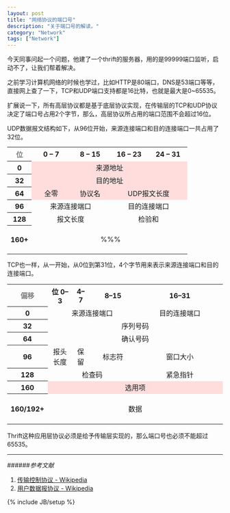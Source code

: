 ```yaml
---
layout: post
title: "网络协议的端口号"
description: "关于端口号的解读。"
category: "Network"
tags: ["Network"]
---
```

 
今天同事问起一个问题，他建了一个thrift的服务器，用的是99999端口监听，启动不了，让我们帮着解决。

之前学习计算机网络的时候也学过，比如HTTP是80端口，DNS是53端口等等，直接网上查了一下，TCP和UDP端口支持都是16比特，也就是最大是0~65535。

扩展说一下，所有高层协议都是基于底层协议实现，在传输层的TCP和UDP协议决定了端口号占用2个字节，那么，高层协议所占用的端口范围不会超过16位。

UDP数据报文结构如下，从96位开始，来源连接端口和目的连接端口一共占用了32位。

<table class="wikitable" style="margin: 0 auto; text-align: center;">
<tbody><tr style="text-align:center;">
<th><span style="color: grey;">位</span></th>
<th colspan="8" style="width:75px;">0 – 7</th>
<th colspan="8" style="width:75px;">8 – 15</th>
<th colspan="8" style="width:75px;">16 – 23</th>
<th colspan="8" style="width:75px;">24 – 31</th>
</tr>
<tr style="text-align:center;">
<th>0</th>
<td colspan="32" style="background:#fdd;">来源地址</td>
</tr>
<tr style="text-align:center;">
<th>32</th>
<td colspan="32" style="background:#fdd;">目的地址</td>
</tr>
<tr style="text-align:center;">
<th>64</th>
<td colspan="8" style="background:#fdd;">全零</td>
<td colspan="8" style="background:#fdd;">协议名</td>
<td colspan="16" style="background:#fdd;">UDP报文长度</td>
</tr>
<tr style="text-align:center;">
<th>96</th>
<td colspan="16">来源连接端口</td>
<td colspan="16">目的连接端口</td>
</tr>
<tr style="text-align:center;">
<th>128</th>
<td colspan="16">报文长度</td>
<td colspan="16">检验和</td>
</tr>
<tr style="text-align:center;">
<th>160+</th>
<td colspan="32">&nbsp;<br>
&nbsp;%%%<br>
&nbsp;</td>
</tr>
</tbody></table>

TCP也一样，从一开始，从0位到第31位，4个字节用来表示来源连接端口和目的连接端口。

<table class="wikitable" style="text-align: center;">
<tbody><tr>
<th><font color="grey">偏移</font></th>
<th colspan="4" width="12%">位 0–3</th>
<th colspan="3" width="8%">4–7</th>
<th colspan="9" width="24%">8–15</th>
<th colspan="16" width="44%">16–31</th>
</tr>
<tr>
<th>0</th>
<td colspan="16">来源连接端口</td>
<td colspan="16">目的连接端口</td>
</tr>
<tr>
<th>32</th>
<td colspan="32">序列号码</td>
</tr>
<tr>
<th>64</th>
<td colspan="32">确认号码</td>
</tr>
<tr>
<th>96</th>
<td colspan="4">报头长度</td>
<td colspan="3">保留</td>
<td colspan="9">标志符</td>
<td colspan="16">窗口大小</td>
</tr>
<tr>
<th>128</th>
<td colspan="16">检查码</td>
<td colspan="16">紧急指针</td>
</tr>
<tr>
<th>160</th>
<td colspan="32" bgcolor="#FFDDDD">选用项</td>
</tr>
<tr>
<th>160/192+</th>
<td colspan="32">&nbsp;<br>
数据<br>
&nbsp;</td>
</tr>
</tbody></table>

Thrift这种应用层协议必须是给予传输层实现的，那么端口号也必须不能超过65535。

---

######*参考文献*
1. [传输控制协议 - Wikipedia](http://zh.wikipedia.org/wiki/%E4%BC%A0%E8%BE%93%E6%8E%A7%E5%88%B6%E5%8D%8F%E8%AE%AE)
2. [用户数据报协议 - Wikipedia](http://zh.wikipedia.org/wiki/%E7%94%A8%E6%88%B7%E6%95%B0%E6%8D%AE%E6%8A%A5%E5%8D%8F%E8%AE%AE)

 
{% include JB/setup %}